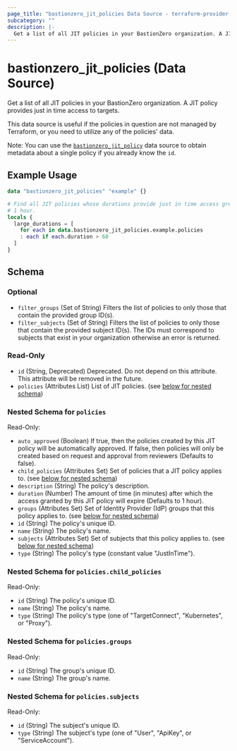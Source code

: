 ```yaml
---
page_title: "bastionzero_jit_policies Data Source - terraform-provider-bastionzero"
subcategory: ""
description: |-
  Get a list of all JIT policies in your BastionZero organization. A JIT policy provides just in time access to targets.
---
```


# bastionzero_jit_policies (Data Source)

Get a list of all JIT policies in your BastionZero organization. A JIT policy provides just in time access to targets.

This data source is useful if the policies in question are not managed by
Terraform, or you need to utilize any of the policies' data.

Note: You can use the [`bastionzero_jit_policy`](jit_policy) data source to
obtain metadata about a single policy if you already know the `id`.

## Example Usage

```terraform
data "bastionzero_jit_policies" "example" {}

# Find all JIT policies whose durations provide just in time access greater than
# 1 hour.
locals {
  large_durations = [
    for each in data.bastionzero_jit_policies.example.policies
    : each if each.duration > 60
  ]
}
```

<!-- schema generated by tfplugindocs -->
## Schema

### Optional

- `filter_groups` (Set of String) Filters the list of policies to only those that contain the provided group ID(s).
- `filter_subjects` (Set of String) Filters the list of policies to only those that contain the provided subject ID(s). The IDs must correspond to subjects that exist in your organization otherwise an error is returned.

### Read-Only

- `id` (String, Deprecated) Deprecated. Do not depend on this attribute. This attribute will be removed in the future.
- `policies` (Attributes List) List of JIT policies. (see [below for nested schema](#nestedatt--policies))

<a id="nestedatt--policies"></a>
### Nested Schema for `policies`

Read-Only:

- `auto_approved` (Boolean) If true, then the policies created by this JIT policy will be automatically approved. If false, then policies will only be created based on request and approval from reviewers (Defaults to false).
- `child_policies` (Attributes Set) Set of policies that a JIT policy applies to. (see [below for nested schema](#nestedatt--policies--child_policies))
- `description` (String) The policy's description.
- `duration` (Number) The amount of time (in minutes) after which the access granted by this JIT policy will expire (Defaults to 1 hour).
- `groups` (Attributes Set) Set of Identity Provider (IdP) groups that this policy applies to. (see [below for nested schema](#nestedatt--policies--groups))
- `id` (String) The policy's unique ID.
- `name` (String) The policy's name.
- `subjects` (Attributes Set) Set of subjects that this policy applies to. (see [below for nested schema](#nestedatt--policies--subjects))
- `type` (String) The policy's type (constant value "JustInTime").

<a id="nestedatt--policies--child_policies"></a>
### Nested Schema for `policies.child_policies`

Read-Only:

- `id` (String) The policy's unique ID.
- `name` (String) The policy's name.
- `type` (String) The policy's type (one of "TargetConnect", "Kubernetes", or "Proxy").


<a id="nestedatt--policies--groups"></a>
### Nested Schema for `policies.groups`

Read-Only:

- `id` (String) The group's unique ID.
- `name` (String) The group's name.


<a id="nestedatt--policies--subjects"></a>
### Nested Schema for `policies.subjects`

Read-Only:

- `id` (String) The subject's unique ID.
- `type` (String) The subject's type (one of "User", "ApiKey", or "ServiceAccount").